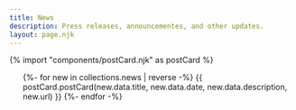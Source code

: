 ```yaml
---
title: News
description: Press releases, announcementes, and other updates.
layout: page.njk
---
```


{% import "components/postCard.njk" as postCard %}

<ul class="posts-list">
    {%- for new in collections.news | reverse -%}
        {{ postCard.postCard(new.data.title, new.data.date, new.data.description, new.url) }}
    {%- endfor -%}
</ul>
